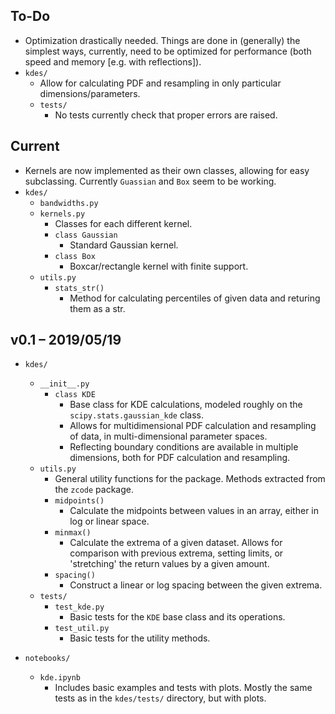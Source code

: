 ## To-Do
- Optimization drastically needed.  Things are done in (generally) the simplest ways, currently, need to be optimized for performance (both speed and memory [e.g. with reflections]).
- `kdes/`
    - Allow for calculating PDF and resampling in only particular dimensions/parameters.
    - `tests/`
        - No tests currently check that proper errors are raised.


## Current
- Kernels are now implemented as their own classes, allowing for easy subclassing.  Currently `Guassian` and `Box` seem to be working.
- `kdes/`
    - `bandwidths.py`
    - `kernels.py`
        - Classes for each different kernel.
        - `class Gaussian` 
            - Standard Gaussian kernel.
        - `class Box`
            - Boxcar/rectangle kernel with finite support.
    - `utils.py`
        - `stats_str()`
            - Method for calculating percentiles of given data and returing them as a str.


## v0.1 – 2019/05/19
- `kdes/`
    - `__init__.py`
        - `class KDE`
            - Base class for KDE calculations, modeled roughly on the `scipy.stats.gaussian_kde` class.
            - Allows for multidimensional PDF calculation and resampling of data, in multi-dimensional parameter spaces.
            - Reflecting boundary conditions are available in multiple dimensions, both for PDF calculation and resampling.
    - `utils.py`
        - General utility functions for the package.  Methods extracted from the `zcode` package.
        - `midpoints()`
            - Calculate the midpoints between values in an array, either in log or linear space.
        - `minmax()`
            - Calculate the extrema of a given dataset.  Allows for comparison with previous extrema, setting limits, or 'stretching' the return values by a given amount.
        - `spacing()`
            - Construct a linear or log spacing between the given extrema.
    - `tests/`
        - `test_kde.py`
            - Basic tests for the `KDE` base class and its operations.
        - `test_util.py`
            - Basic tests for the utility methods.

- `notebooks/`
    - `kde.ipynb`
        - Includes basic examples and tests with plots.  Mostly the same tests as in the `kdes/tests/` directory, but with plots.
